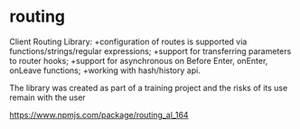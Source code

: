 # routing

Client Routing Library:
+configuration of routes is supported via functions/strings/regular expressions;
+support for transferring parameters to router hooks;
+support for asynchronous on Before Enter, onEnter, onLeave functions;
+working with hash/history api.

The library was created as part of a training project and the risks of its use remain with the user

https://www.npmjs.com/package/routing_al_164
